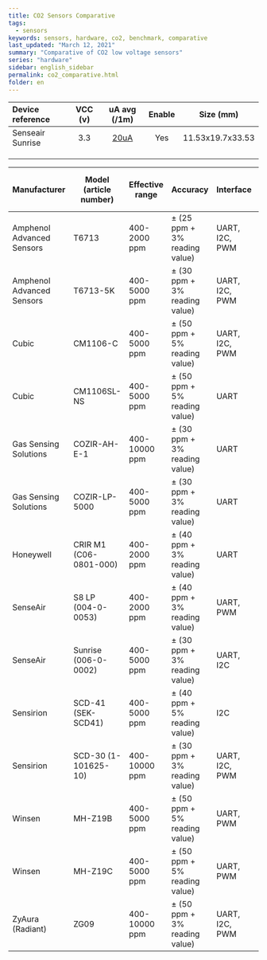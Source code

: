 ```yaml
---
title: CO2 Sensors Comparative
tags:
  - sensors
keywords: sensors, hardware, co2, benchmark, comparative
last_updated: "March 12, 2021"
summary: "Comparative of CO2 low voltage sensors"
series: "hardware"
sidebar: english_sidebar
permalink: co2_comparative.html
folder: en
---
```


| Device reference | VCC (v) | uA avg (/1m) | Enable | Size (mm)|
| :----------------|:--------:| :----------: | :----: | :--:     |
| Senseair Sunrise | 3.3 | [20uA][1]  |  Yes  | 11.53x19.7x33.53 |
|  |  | | | |
|  |  | | | |
|  |  | | | |


[1]: https://rmtplusstoragesenseair.blob.core.windows.net/docs/Market/publicerat/TDE7318.pdf


|Manufacturer             |Model  (article number)|Effective range|Accuracy                     |Interface     |Power supply|Average current|For battery project|Preheat time|Response time|Minimum lifespan|Sensors                   |Price end user (excluded shipping)|Product page                                                                                          |Datasheet/Manual                                                                                                                                                                                    |Shop 1 (end user)                                                                                             |Shop 2 (end user)                                                                                         |
|-------------------------|-----------------------|---------------|-----------------------------|--------------|------------|---------------|-------------------|------------|-------------|----------------|--------------------------|----------------------------------|------------------------------------------------------------------------------------------------------|----------------------------------------------------------------------------------------------------------------------------------------------------------------------------------------------------|--------------------------------------------------------------------------------------------------------------|----------------------------------------------------------------------------------------------------------|
|Amphenol Advanced Sensors|T6713                  |400-2000 ppm   |± (25 ppm + 3% reading value)|UART, I2C, PWM|4.5-5.5 VDC |20 mA          |                   |< 120 s     |< 180 s (90%)|15 years        |CO2                       |48.19 - 70.99 €                   |https://www.amphenol-sensors.com/en/telaire/co2/525-co2-sensor-modules/3399-t6713                     |https://www.amphenol-sensors.com/en/literature/276-telaire/4-co2/5-t6700/297-telaire-t6713-miniature-co2-sensor-module-datasheet                                                                    |https://www.mouser.es/ProductDetail/Amphenol-Advanced-Sensors/T6713/?qs=N10xTRV9dj26U%252BpBD9TY%2FA%3D%3D    |https://www.digikey.es/product-detail/en/amphenol-advanced-sensors/T6713/235-1373-ND/5027891              |
|Amphenol Advanced Sensors|T6713-5K               |400-5000 ppm   |± (30 ppm + 3% reading value)|UART, I2C, PWM|4.5-5.5 VDC |20 mA          |                   |< 120 s     |< 180 s (90%)|15 years        |CO2                       |51.46 - 70.99 €                   |https://www.amphenol-sensors.com/en/telaire/co2/525-co2-sensor-modules/3399-t6713                     |https://www.amphenol-sensors.com/en/literature/276-telaire/4-co2/5-t6700/297-telaire-t6713-miniature-co2-sensor-module-datasheet                                                                    |https://www.mouser.es/ProductDetail/Amphenol-Advanced-Sensors/T6713-5k/?qs=N10xTRV9dj2DLVnP5YzNbg%3D%3D       |https://www.digikey.es/product-detail/en/amphenol-advanced-sensors/T6713-5K/235-1374-ND/5027892           |
|Cubic                    |CM1106-C               |400-5000 ppm   |± (50 ppm + 5% reading value)|UART, I2C, PWM|4.5-5.5 VDC |< 45 mA        |                   |            |≤ 30 s       |10 years        |CO2                       |                                  |https://en.gassensor.com.cn/CO2Sensor/info_itemid_86.html                                             |https://en.gassensor.com.cn/Product_files/Specifications/CM1106-C%20Single%20Beam%20NDIR%20CO2%20Sensor%20Module%20Specification.pdf                                                                |                                                                                                              |                                                                                                          |
|Cubic                    |CM1106SL-NS            |400-5000 ppm   |± (50 ppm + 5% reading value)|UART          |3.5-5.5 VDC |30 uA (2 min.) |Yes                |            |120 s        |15 years        |CO2                       |                                  |https://en.gassensor.com.cn/CO2Sensor/info_itemid_930.html                                            |https://en.gassensor.com.cn/Product_files/Specifications/CM1106SL-N%20Super%20Low%20Power%20CO2%20Sensor%20Module%20Specification.pdf                                                               |                                                                                                              |                                                                                                          |
|Gas Sensing Solutions    |COZIR-AH-E-1           |400-10000 ppm  |± (30 ppm + 3% reading value)|UART          |3.25-5.5 VDC|15 mA          |                   |            |30 s (90%)   |                |CO2, Humidity, Temperature|73.78 - 100.14 €                  |https://www.gassensing.co.uk/product/cozir-a-co2-sensor/                                              |https://www.gassensing.co.uk/wp-content/uploads/2021/02/CozIR-A-Data-Sheet-Rev-4.4.pdf                                                                                                              |https://www.digikey.es/product-detail/en/gas-sensing-solutions-ltd/COZIR-AH-E-1/2091-COZIR-AH-E-1-ND/13148756 |https://es.rs-online.com/web/p/circuitos-integrados-de-sensores-ambientales/1809025/                      |
|Gas Sensing Solutions    |COZIR-LP-5000          |400-5000 ppm   |± (30 ppm + 3% reading value)|UART          |3.25-5.5 VDC|15 mA          |                   |            |30 s (90%)   |15 years        |CO2                       |63.41 - 86.06 €                   |https://www.gassensing.co.uk/product/cozir-lp-co2-sensor/                                             |https://www.gassensing.co.uk/wp-content/uploads/2020/07/CozIR-LP-Data-Sheet-Rev-4.4.pdf                                                                                                             |https://www.digikey.es/product-detail/es/gas-sensing-solutions-ltd/COZIR-LP-5000/2091-COZIR-LP-5000-ND/9952877|https://es.rs-online.com/web/p/circuitos-integrados-de-sensores-ambientales/1809024/                      |
|Honeywell                |CRIR M1 (C06-0801-000) |400-2000 ppm   |± (40 ppm + 3% reading value)|UART          |4.5-5.5 VDC |30 mA          |                   |180 s       |≤ 120 s      |10 years        |CO2                       |39.48 - 51.34 €                   |https://sps.honeywell.com/us/en/products/sensing-and-iot/sensors/gas-sensors/crir-series              |https://prod-edam.honeywell.com/content/dam/honeywell-edam/sps/siot/en-us/products/sensors/gas-sensors/crir-series/documents/sps-siot-carbon-dioxide-crir-m1-sensor-datasheet-000839-ciid-179497.pdf|https://www.arrow.com/en/products/c06-0801-000/honeywell                                                      |                                                                                                          |
|SenseAir                 |S8 LP (004-0-0053)     |400-2000 ppm   |± (40 ppm + 3% reading value)|UART, PWM     |4.5-5.25 VDC|18 mA          |                   |            |< 120 s (90%)|15 years        |CO2                       |23.17 - 36.42 €                   |https://senseair.com/products/size-counts/s8-lp/                                                      |https://rmtplusstoragesenseair.blob.core.windows.net/docs/publicerat/PSP126.pdf                                                                                                                     |https://es.aliexpress.com/item/4000783293177.html                                                             |https://www.digikey.es/product-detail/es/senseair-north-america-inc/004-0-0053/2194-004-0-0053-ND/10416532|
|SenseAir                 |Sunrise (006-0-0002)   |400-5000 ppm   |± (30 ppm + 3% reading value)|UART, I2C     |3.05-5.5 VDC|38 uA          |Yes                |            |16 s         |15 years        |CO2                       |44.84€                            |https://senseair.com/products/power-counts/sunrise-hvac/                                              |https://rmtplusstoragesenseair.blob.core.windows.net/docs/Dev/publicerat/PSP4731.pdf                                                                                                                |https://www.digikey.es/product-detail/es/senseair-north-america-inc/006-0-0002/2194-006-0-0002-ND/10416535    |https://www.alibaba.com/product-detail/006-0-0002-industrial-SENSOR-006_1600146627614.html                |
|Sensirion                |SCD-41 (SEK-SCD41)     |400-5000 ppm   |± (40 ppm + 5% reading value)|I2C           |2.4-5.5 VDC |2.8-18 mA      |                   |            |60 s (63%)   |10 years        |CO2, Humidity, Temperature|42.94€                            |https://www.sensirion.com/en/environmental-sensors/carbon-dioxide-sensors/carbon-dioxide-sensor-scd4x/|https://www.sensirion.com/fileadmin/user_upload/customers/sensirion/Dokumente/9.5_CO2/Sensirion_CO2_Sensors_SCD4x_Datasheet.pdf                                                                     |https://www.mouser.es/ProductDetail/Sensirion/SEK-SCD41-Sensor/?qs=HBWAp0VN4RiEPPmz5KP5eQ%3D%3D               |                                                                                                          |
|Sensirion                |SCD-30 (1-101625-10)   |400-10000 ppm  |± (30 ppm + 3% reading value)|UART, I2C, PWM|3.3-5.5 VDC |19 mA          |                   |            |20 s (63%)   |15 years        |CO2, Humidity, Temperature|30.57 - 44.47 €                   |https://www.sensirion.com/en/environmental-sensors/carbon-dioxide-sensors/carbon-dioxide-sensors-co2/ |https://www.sensirion.com/fileadmin/user_upload/customers/sensirion/Dokumente/9.5_CO2/Sensirion_CO2_Sensors_SCD30_Datasheet.pdf                                                                     |https://es.aliexpress.com/item/1005001392172293.html                                                          |https://www.mouser.es/ProductDetail/Sensirion/SCD30?qs=rrS6PyfT74fdywu4FxpYjQ==                           |
|Winsen                   |MH-Z19B                |400-5000 ppm   |± (50 ppm + 5% reading value)|UART, PWM     |4.5-5.5 VDC |< 20 mA        |                   |180 s       |< 120 s (90%)|5 years         |CO2                       |18.61€                            |https://www.winsen-sensor.com/sensors/co2-sensor/mh-z19b.html                                         |https://www.winsen-sensor.com/d/files/infrared-gas-sensor/ndir-co2-sensor/mh-z19b-co2-manual(ver1_6).pdf                                                                                            |https://es.aliexpress.com/item/1005001865093513.html                                                          |                                                                                                          |
|Winsen                   |MH-Z19C                |400-5000 ppm   |± (50 ppm + 5% reading value)|UART, PWM     |4.9-5.1 VDC |< 40 mA        |                   |60 s        |< 120 s (90%)|5 years         |CO2                       |17.09€                            |https://www.winsen-sensor.com/sensors/co2-sensor/mh-z19c.html                                         |https://www.winsen-sensor.com/d/files/infrared-gas-sensor/mh-z19c-pins-type-co2-manual-ver1_0.pdf                                                                                                   |https://es.aliexpress.com/item/1005001947070873.html                                                          |                                                                                                          |
|ZyAura (Radiant)         |ZG09                   |400-10000 ppm  |± (50 ppm + 3% reading value)|UART, I2C, PWM|4.5-5.5 VDC |< 34 mA        |                   |30 s        |60s          |                |CO2                       |27.11€                            |http://www.zyaura.com/products/ZG09.asp                                                               |http://www.zyaura.com/support/manual/pdf/ZyAura_CO2_Monitor_Carbon_Dioxide_ZG09%20English%20user%20manual_1808.pdf                                                                                  |https://es.aliexpress.com/item/4000215863926.html                                                             |                                                                                                          |

